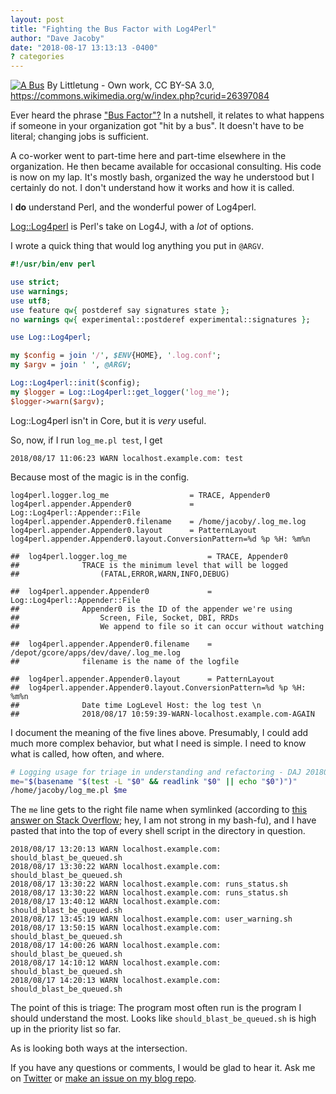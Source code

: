 ```yaml
---
layout: post
title: "Fighting the Bus Factor with Log4Perl"
author: "Dave Jacoby"
date: "2018-08-17 13:13:13 -0400"
? categories
---
```


[![ A Bus ](https://en.wikipedia.org/wiki/Big_Blue_Bus#/media/File:SMBBB3876.jpg)](https://en.wikipedia.org/wiki/Big_Blue_Bus#/media/File:SMBBB3876.jpg)
By Littletung - Own work, CC BY-SA 3.0, https://commons.wikimedia.org/w/index.php?curid=26397084

Ever heard the phrase ["Bus Factor"?](https://en.wikipedia.org/wiki/Bus_factor) In a nutshell, it relates to what happens if someone in your organization got "hit by a bus". It doesn't have to be literal; changing jobs is sufficient.

A co-worker went to part-time here and part-time elsewhere in the organization. He then became available for occasional consulting. His code is now on my lap. It's mostly bash, organized the way he understood but I certainly do not. I don't understand how it works and how it is called.

I **do** understand Perl, and the wonderful power of Log4perl.

[Log::Log4perl](https://metacpan.org/pod/Log::Log4perl) is Perl's take on Log4J, with a *lot* of options.

I wrote a quick thing that would log anything you put in `@ARGV`.

```perl
#!/usr/bin/env perl

use strict;
use warnings;
use utf8;
use feature qw{ postderef say signatures state };
no warnings qw{ experimental::postderef experimental::signatures };

use Log::Log4perl;

my $config = join '/', $ENV{HOME}, '.log.conf';
my $argv = join ' ', @ARGV;

Log::Log4perl::init($config);
my $logger = Log::Log4perl::get_logger('log_me');
$logger->warn($argv);
```

Log::Log4perl isn't in Core, but it is *very* useful.

So, now, if I run `log_me.pl test`, I get

```
2018/08/17 11:06:23 WARN localhost.example.com: test
```

Because most of the magic is in the config.

```
log4perl.logger.log_me                  = TRACE, Appender0
log4perl.appender.Appender0             = Log::Log4perl::Appender::File
log4perl.appender.Appender0.filename    = /home/jacoby/.log_me.log
log4perl.appender.Appender0.layout      = PatternLayout
log4perl.appender.Appender0.layout.ConversionPattern=%d %p %H: %m%n

##  log4perl.logger.log_me                  = TRACE, Appender0
##              TRACE is the minimum level that will be logged
##                  (FATAL,ERROR,WARN,INFO,DEBUG)

##  log4perl.appender.Appender0             = Log::Log4perl::Appender::File
##              Appender0 is the ID of the appender we're using
##                  Screen, File, Socket, DBI, RRDs
##                  We append to file so it can occur without watching

##  log4perl.appender.Appender0.filename    = /depot/gcore/apps/dev/dave/.log_me.log
##              filename is the name of the logfile

##  log4perl.appender.Appender0.layout      = PatternLayout
##  log4perl.appender.Appender0.layout.ConversionPattern=%d %p %H: %m%n
##              Date time LogLevel Host: the log test \n
##              2018/08/17 10:59:39-WARN-localhost.example.com-AGAIN
```

I document the meaning of the five lines above. Presumably, I could add much more complex behavior, but what I need is simple. I need to know what is called, how often, and where.

```bash
# Logging usage for triage in understanding and refactoring - DAJ 201808
me="$(basename "$(test -L "$0" && readlink "$0" || echo "$0")")"
/home/jacoby/log_me.pl $me
```

The `me` line gets to the right file name when symlinked (according to [this answer on Stack Overflow](https://stackoverflow.com/questions/192319/how-do-i-know-the-script-file-name-in-a-bash-script); hey, I am not strong in my bash-fu), and I have pasted that into the top of every shell script in the directory in question.

```
2018/08/17 13:20:13 WARN localhost.example.com: should_blast_be_queued.sh
2018/08/17 13:30:22 WARN localhost.example.com: should_blast_be_queued.sh
2018/08/17 13:30:22 WARN localhost.example.com: runs_status.sh
2018/08/17 13:30:22 WARN localhost.example.com: runs_status.sh
2018/08/17 13:40:12 WARN localhost.example.com: should_blast_be_queued.sh
2018/08/17 13:45:19 WARN localhost.example.com: user_warning.sh
2018/08/17 13:50:15 WARN localhost.example.com: should_blast_be_queued.sh
2018/08/17 14:00:26 WARN localhost.example.com: should_blast_be_queued.sh
2018/08/17 14:10:12 WARN localhost.example.com: should_blast_be_queued.sh
2018/08/17 14:20:13 WARN localhost.example.com: should_blast_be_queued.sh
```

The point of this is triage: The program most often run is the program I should understand the most. Looks like `should_blast_be_queued.sh` is high up in the priority list so far.

As is looking both ways at the intersection. 

If you have any questions or comments, I would be glad to hear it. Ask me on [Twitter](https://twitter.com/jacobydave) or [make an issue on my blog repo](https://github.com/jacoby/jacoby.github.io).
